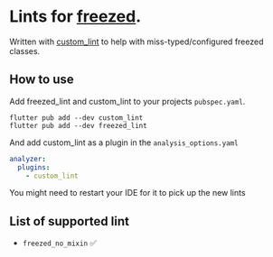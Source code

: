 # Lints for [freezed].

Written with [custom_lint] to help with miss-typed/configured freezed classes.

## How to use

Add freezed_lint and custom_lint to your projects `pubspec.yaml`.

```console
flutter pub add --dev custom_lint
flutter pub add --dev freezed_lint
```

And add custom_lint as a plugin in the `analysis_options.yaml`

```yaml
analyzer:
  plugins:
    - custom_lint
```

You might need to restart your IDE for it to pick up the new lints

## List of supported lint

- `freezed_no_mixin` ✅

[freezed]: https://pub.dev/packages/freezed
[custom_lint]: https://pub.dev/packages/custom_lint
